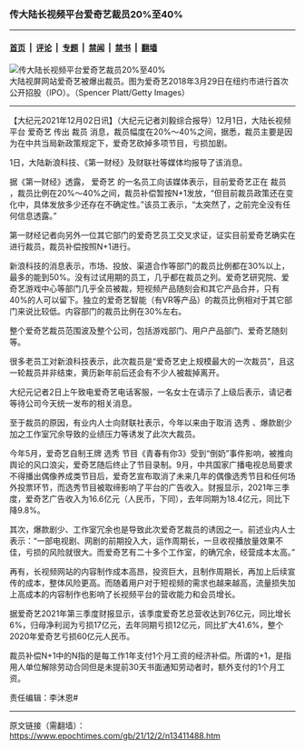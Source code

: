 ### 传大陆长视频平台爱奇艺裁员20%至40%

---

#### [首页](../../../..?n13411488) &nbsp;|&nbsp; [评论](../../../../../epoch-comment?n13411488) &nbsp;|&nbsp; [专题](../../../../../epoch-special?n13411488) &nbsp;|&nbsp; [禁闻](../../../../../epoch-news?n13411488) &nbsp;|&nbsp; [禁书](../../../../../books?n13411488) &nbsp;|&nbsp; [翻墙](https://github.com/gfw-breaker/nogfw/blob/master/README.md?n13411488)


<div><img alt="传大陆长视频平台爱奇艺裁员20%至40%" class="attachment-djy_600_400 size-djy_600_400 wp-post-image" src="https://i.epochtimes.com/assets/uploads/2020/08/a4-1@1200x12001.jpg"/>
<div class="caption">
 大陆视屏网站爱奇艺被爆出裁员。图为爱奇艺2018年3月29日在纽约市进行首次公开招股（IPO）。（Spencer Platt/Getty Images）
</div></div><hr/><div class="post_content" id="artbody" itemprop="articleBody">
 <!-- article content begin -->
 <p>
  【大纪元2021年12月02日讯】（大纪元记者刘毅综合报导）12月1日，大陆长视频平台
  <ok href="https://www.epochtimes.com/gb/tag/%E7%88%B1%E5%A5%87%E8%89%BA.html">
   爱奇艺
  </ok>
  传出
  <ok href="https://www.epochtimes.com/gb/tag/%E8%A3%81%E5%91%98.html">
   裁员
  </ok>
  消息，裁员幅度在20%～40%之间，据悉，裁员主要是因为在中共当局新政策规定下，爱奇艺砍掉多项节目，亏损加剧。
 </p>
 <p>
  1日，大陆新浪科技、《第一财经》及财联社等媒体均报导了该消息。
 </p>
 <p>
  据《第一财经》透露，
  <ok href="https://www.epochtimes.com/gb/tag/%E7%88%B1%E5%A5%87%E8%89%BA.html">
   爱奇艺
  </ok>
  的一名员工向该媒体表示，目前爱奇艺正在
  <ok href="https://www.epochtimes.com/gb/tag/%E8%A3%81%E5%91%98.html">
   裁员
  </ok>
  ，裁员比例在20%～40%之间，裁员补偿暂按N+1发放，“但目前裁员政策还在变化中，具体发放多少还存在不确定性。”该员工表示，“太突然了，之前完全没有任何信息透露。”
 </p>
 <p>
  第一财经记者向另外一位其它部门的爱奇艺员工交叉求证，证实目前爱奇艺确实在进行裁员，裁员补偿按照N+1进行。
 </p>
 <p>
  新浪科技的消息表示，市场、投放、渠道合作等部门的裁员比例都在30%以上，最多的能到50%。没有过试用期的员工，几乎都在裁员之列。爱奇艺研究院、爱奇艺游戏中心等部门几乎全员被裁，短视频产品随刻会和其它产品合并，只有40%的人可以留下。独立的爱奇艺智能（有VR等产品）的裁员比例相对于其它部门来说比较低。内容部门的裁员比例在30%左右。
 </p>
 <p>
  整个爱奇艺裁员范围波及整个公司，包括游戏部门、用户产品部门、爱奇艺随刻等。
 </p>
 <p>
  很多老员工对新浪科技表示，此次裁员是“爱奇艺史上规模最大的一次裁员”，且这一轮裁员并非结束，黄历新年前后还会有不少人被裁掉离开。
 </p>
 <p>
  大纪元记者2日上午致电爱奇艺电话客服，一名女士在请示了上级后表示，请记者等待公司今天统一发布的相关消息。
 </p>
 <p>
  至于裁员的原因，有业内人士向财联社表示，今年以来由于取消
  <ok href="https://www.epochtimes.com/gb/tag/%E9%80%89%E7%A7%80.html">
   选秀
  </ok>
  、爆款剧少加之工作室冗余导致的业绩压力等诱发了此次大裁员。
 </p>
 <p>
  今年5月，爱奇艺自制王牌
  <ok href="https://www.epochtimes.com/gb/tag/%E9%80%89%E7%A7%80.html">
   选秀
  </ok>
  节目《青春有你3》受到“倒奶”事件影响，被推向舆论的风口浪尖，爱奇艺随后终止了节目录制。9月，中共国家广播电视总局要求不得播出偶像养成类节目后，爱奇艺宣布取消了未来几年的偶像选秀节目和任何场外投票环节，而选秀节目被取缔影响了平台的广告收入。财报显示，2021年三季度，爱奇艺广告收入为16.6亿元（人民币，下同），去年同期为18.4亿元，同比下降9.8%。
 </p>
 <p>
  其次，爆款剧少、工作室冗余也是导致此次爱奇艺裁员的诱因之一。前述业内人士表示：“一部电视剧、网剧的前期投入大，运作周期长，一旦收视播放量效果不佳，亏损的风险就很大。而爱奇艺有二十多个工作室，的确冗余，经营成本太高。”
 </p>
 <p>
  再有，长视频网站的内容制作成本高昂，投资巨大，且制作周期长，再加上后续宣传的成本，整体风险更高。而随着用户对于短视频的需求也越来越高，流量损失加上高成本的内容制作也影响了长视频平台的营收能力和会员增长。
 </p>
 <p>
  据爱奇艺2021年第三季度财报显示，该季度爱奇艺总营收达到76亿元，同比增长6%，归母净利润为亏损17亿元，去年同期亏损12亿元，同比扩大41.6%，整个2020年爱奇艺亏损60亿元人民币。
 </p>
 <p>
  裁员补偿N+1中的N指的是每工作1年支付1个月工资的经济补偿。所谓的+1，是指用人单位解除劳动合同但是未提前30天书面通知劳动者时，额外支付的1个月工资。
 </p>
 <p>
  责任编辑：李沐恩#
 </p>
 <!-- article content end -->
 <div id="below_article_ad">
 </div>
</div>


---

原文链接（需翻墙）：https://www.epochtimes.com/gb/21/12/2/n13411488.htm